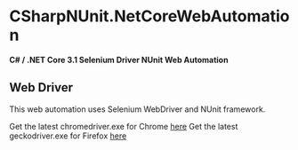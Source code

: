 # CSharpNUnit.NetCoreWebAutomation
**C# / .NET Core 3.1 Selenium Driver NUnit Web Automation**

## Web Driver
This web automation uses Selenium WebDriver and NUnit framework. 

Get the latest chromedriver.exe for Chrome [here](https://chromedriver.chromium.org/downloads)
Get the latest geckodriver.exe for Firefox [here](https://github.com/mozilla/geckodriver/releases)
